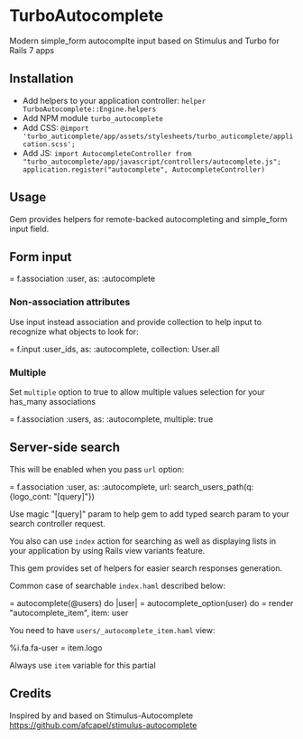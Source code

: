 # TurboAutocomplete

Modern simple_form autocomplte input based on Stimulus and Turbo for Rails 7 apps

## Installation

* Add helpers to your application controller: ```helper TurboAutocomplete::Engine.helpers```
* Add NPM module ```turbo_autocomplete```
* Add CSS: ```@import 'turbo_auticomplete/app/assets/stylesheets/turbo_auticomplete/application.scss';```
* Add JS: ```import AutocompleteController from "turbo_autocomplete/app/javascript/controllers/autocomplete.js"; application.register("autocomplete", AutocompleteController)```

## Usage

Gem provides helpers for remote-backed autocompleting and simple_form input field.

## Form input

  = f.association :user, as: :autocomplete

### Non-association attributes

Use input instead association and provide collection to help input to recognize what objects to look for:

  = f.input :user_ids, as: :autocomplete, collection: User.all

### Multiple

Set ```multiple``` option to true to allow multiple values selection for your has_many associations

  = f.association :users, as: :autocomplete, multiple: true

## Server-side search

This will be enabled when you pass ```url``` option:

  = f.association :user, as: :autocomplete, url: search_users_path(q: {logo_cont: "[query]"})

Use magic "[query]" param to help gem to add typed search param to your search controller request.

You also can use ```index``` action for searching as well as displaying lists in your application by using Rails view variants feature.

This gem provides set of helpers for easier search responses generation.

Common case of searchable ```index.haml``` described below:

  = autocomplete(@users) do |user|
    = autocomplete_option(user) do
      = render "autocomplete_item", item: user

You need to have ```users/_autocomplete_item.haml``` view:

  %i.fa.fa-user
  = item.logo

Always use ```item``` variable for this partial

## Credits

Inspired by and based on Stimulus-Autocomplete https://github.com/afcapel/stimulus-autocomplete
